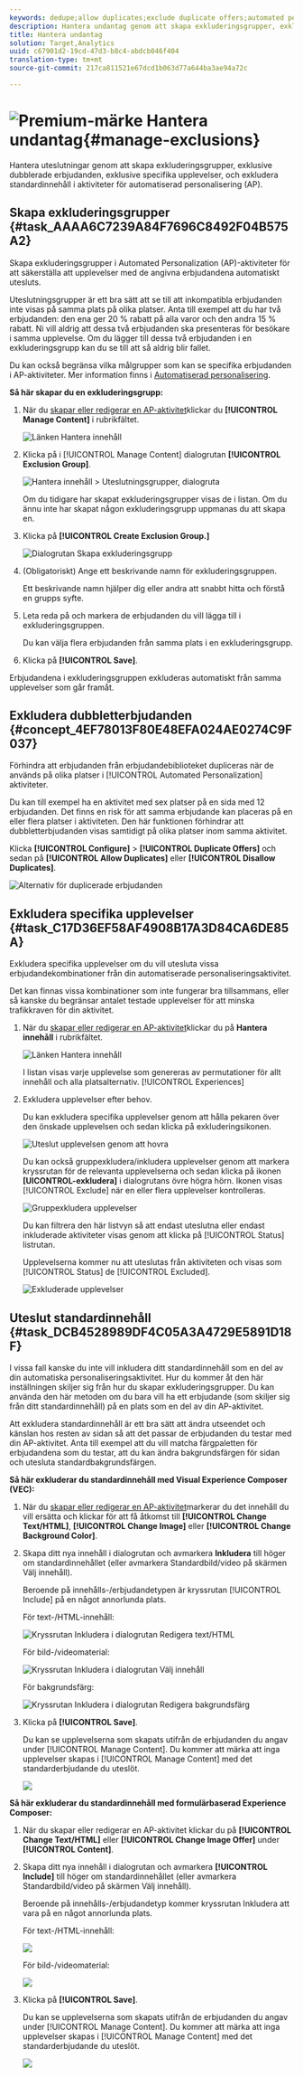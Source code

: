 ```yaml
---
keywords: dedupe;allow duplicates;exclude duplicate offers;automated personalization;disallow duplicate offers
description: Hantera undantag genom att skapa exkluderingsgrupper, exklusive dubblerade erbjudanden, exklusive specifika upplevelser, och exkludera standardinnehåll i Adobe Target Automated Personalization (AP)-aktiviteter.
title: Hantera undantag
solution: Target,Analytics
uuid: c67901d2-19cd-47d3-b8c4-abdcb046f404
translation-type: tm+mt
source-git-commit: 217ca811521e67dcd1b063d77a644ba3ae94a72c

---
```



# ![Premium-märke](/help/assets/premium.png) Hantera undantag{#manage-exclusions}

Hantera uteslutningar genom att skapa exkluderingsgrupper, exklusive dubblerade erbjudanden, exklusive specifika upplevelser, och exkludera standardinnehåll i aktiviteter för automatiserad personalisering (AP).

## Skapa exkluderingsgrupper {#task_AAAA6C7239A84F7696C8492F04B575A2}

Skapa exkluderingsgrupper i Automated Personalization (AP)-aktiviteter för att säkerställa att upplevelser med de angivna erbjudandena automatiskt utesluts.

Uteslutningsgrupper är ett bra sätt att se till att inkompatibla erbjudanden inte visas på samma plats på olika platser. Anta till exempel att du har två erbjudanden: den ena ger 20 % rabatt på alla varor och den andra 15 % rabatt. Ni vill aldrig att dessa två erbjudanden ska presenteras för besökare i samma upplevelse. Om du lägger till dessa två erbjudanden i en exkluderingsgrupp kan du se till att så aldrig blir fallet.

Du kan också begränsa vilka målgrupper som kan se specifika erbjudanden i AP-aktiviteter. Mer information finns i [Automatiserad personalisering](/help/c-activities/t-automated-personalization/ap-target-offers.md).

**Så här skapar du en exkluderingsgrupp:**

1. När du [skapar eller redigerar en AP-aktivitet](/help/c-activities/t-automated-personalization/create-ap-activity.md)klickar du **[!UICONTROL Manage Content]** i rubrikfältet.

   ![Länken Hantera innehåll](/help/c-activities/t-automated-personalization/assets/manage-content.png)

1. Klicka på i [!UICONTROL Manage Content] dialogrutan **[!UICONTROL Exclusion Group]**.

   ![Hantera innehåll > Uteslutningsgrupper, dialogruta](/help/c-activities/t-automated-personalization/assets/exclusion_group_create-new.png)

   Om du tidigare har skapat exkluderingsgrupper visas de i listan. Om du ännu inte har skapat någon exkluderingsgrupp uppmanas du att skapa en.

1. Klicka på **[!UICONTROL Create Exclusion Group.]**

   ![Dialogrutan Skapa exkluderingsgrupp](/help/c-activities/t-automated-personalization/assets/exclusion_group_create_dialog-new.png)

1. (Obligatoriskt) Ange ett beskrivande namn för exkluderingsgruppen.

   Ett beskrivande namn hjälper dig eller andra att snabbt hitta och förstå en grupps syfte.

1. Leta reda på och markera de erbjudanden du vill lägga till i exkluderingsgruppen.

   Du kan välja flera erbjudanden från samma plats i en exkluderingsgrupp.

1. Klicka på **[!UICONTROL Save]**.

Erbjudandena i exkluderingsgruppen exkluderas automatiskt från samma upplevelser som går framåt.

## Exkludera dubbletterbjudanden {#concept_4EF78013F80E48EFA024AE0274C9F037}

Förhindra att erbjudanden från erbjudandebiblioteket dupliceras när de används på olika platser i [!UICONTROL Automated Personalization] aktiviteter.

Du kan till exempel ha en aktivitet med sex platser på en sida med 12 erbjudanden. Det finns en risk för att samma erbjudande kan placeras på en eller flera platser i aktiviteten. Den här funktionen förhindrar att dubbletterbjudanden visas samtidigt på olika platser inom samma aktivitet.

Klicka **[!UICONTROL Configure]** > **[!UICONTROL Duplicate Offers]** och sedan på **[!UICONTROL Allow Duplicates]** eller **[!UICONTROL Disallow Duplicates]**.

![Alternativ för duplicerade erbjudanden](/help/c-activities/t-automated-personalization/assets/duplicate_offers-new.png)

## Exkludera specifika upplevelser {#task_C17D36EF58AF4908B17A3D84CA6DE85A}

Exkludera specifika upplevelser om du vill utesluta vissa erbjudandekombinationer från din automatiserade personaliseringsaktivitet.

Det kan finnas vissa kombinationer som inte fungerar bra tillsammans, eller så kanske du begränsar antalet testade upplevelser för att minska trafikkraven för din aktivitet.

1. När du [skapar eller redigerar en AP-aktivitet](/help/c-activities/t-automated-personalization/create-ap-activity.md)klickar du på **Hantera innehåll** i rubrikfältet.

   ![Länken Hantera innehåll](/help/c-activities/t-automated-personalization/assets/manage-content.png)

   I listan visas varje upplevelse som genereras av permutationer för allt innehåll och alla platsalternativ. [!UICONTROL Experiences]

1. Exkludera upplevelser efter behov.

   Du kan exkludera specifika upplevelser genom att hålla pekaren över den önskade upplevelsen och sedan klicka på exkluderingsikonen.

   ![Uteslut upplevelsen genom att hovra](/help/c-activities/t-automated-personalization/assets/exclude_exp_1a.png)

   Du kan också gruppexkludera/inkludera upplevelser genom att markera kryssrutan för de relevanta upplevelserna och sedan klicka på ikonen **[UICONTROL-exkludera]** i dialogrutans övre högra hörn. Ikonen visas [!UICONTROL Exclude] när en eller flera upplevelser kontrolleras.

   ![Gruppexkludera upplevelser](/help/c-activities/t-automated-personalization/assets/exclude_exp_2a.png)

   Du kan filtrera den här listvyn så att endast uteslutna eller endast inkluderade aktiviteter visas genom att klicka på [!UICONTROL Status] listrutan.

   Upplevelserna kommer nu att uteslutas från aktiviteten och visas som [!UICONTROL Status] de [!UICONTROL Excluded].

   ![Exkluderade upplevelser](/help/c-activities/t-automated-personalization/assets/exclude_exp_3a.png)

## Uteslut standardinnehåll {#task_DCB4528989DF4C05A3A4729E5891D18F}

I vissa fall kanske du inte vill inkludera ditt standardinnehåll som en del av din automatiska personaliseringsaktivitet. Hur du kommer åt den här inställningen skiljer sig från hur du skapar exkluderingsgrupper. Du kan använda den här metoden om du bara vill ha ett erbjudande (som skiljer sig från ditt standardinnehåll) på en plats som en del av din AP-aktivitet.

Att exkludera standardinnehåll är ett bra sätt att ändra utseendet och känslan hos resten av sidan så att det passar de erbjudanden du testar med din AP-aktivitet. Anta till exempel att du vill matcha färgpaletten för erbjudandena som du testar, att du kan ändra bakgrundsfärgen för sidan och utesluta standardbakgrundsfärgen.

**Så här exkluderar du standardinnehåll med Visual Experience Composer (VEC):**

1. När du [skapar eller redigerar en AP-aktivitet](/help/c-activities/t-automated-personalization/create-ap-activity.md)markerar du det innehåll du vill ersätta och klickar för att få åtkomst till **[!UICONTROL Change Text/HTML]**, **[!UICONTROL Change Image]** eller **[!UICONTROL Change Background Color]**.
1. Skapa ditt nya innehåll i dialogrutan och avmarkera **Inkludera** till höger om standardinnehållet (eller avmarkera Standardbild/video på skärmen Välj innehåll).

   Beroende på innehålls-/erbjudandetypen är kryssrutan [!UICONTROL Include] på en något annorlunda plats.

   För text-/HTML-innehåll:

   ![Kryssrutan Inkludera i dialogrutan Redigera text/HTML](/help/c-activities/t-automated-personalization/assets/exclude_content_vec_1a.png)

   För bild-/videomaterial:

   ![Kryssrutan Inkludera i dialogrutan Välj innehåll](/help/c-activities/t-automated-personalization/assets/exclude_content_vec_2a.png)

   För bakgrundsfärg:

   ![Kryssrutan Inkludera i dialogrutan Redigera bakgrundsfärg](/help/c-activities/t-automated-personalization/assets/exclude_content_vec_3a.png)

1. Klicka på **[!UICONTROL Save]**.

   Du kan se upplevelserna som skapats utifrån de erbjudanden du angav under [!UICONTROL Manage Content]. Du kommer att märka att inga upplevelser skapas i [!UICONTROL Manage Content] med det standarderbjudande du uteslöt.

   ![](assets/exclude_content_vec_4.png)

**Så här exkluderar du standardinnehåll med formulärbaserad Experience Composer:**

1. När du skapar eller redigerar en AP-aktivitet klickar du på **[!UICONTROL Change Text/HTML]** eller **[!UICONTROL Change Image Offer]** under **[!UICONTROL Content]**.
1. Skapa ditt nya innehåll i dialogrutan och avmarkera **[!UICONTROL Include]** till höger om standardinnehållet (eller avmarkera Standardbild/video på skärmen Välj innehåll).

   Beroende på innehålls-/erbjudandetyp kommer kryssrutan Inkludera att vara på en något annorlunda plats.

   För text-/HTML-innehåll:

   ![](assets/exclude_content_form_1.png)

   För bild-/videomaterial:

   ![](assets/exclude_content_form_2.png)

1. Klicka på **[!UICONTROL Save]**.

   Du kan se upplevelserna som skapats utifrån de erbjudanden du angav under [!UICONTROL Manage Content]. Du kommer att märka att inga upplevelser skapas i [!UICONTROL Manage Content] med det standarderbjudande du uteslöt.

   ![](assets/exclude_content_form_3.png)
